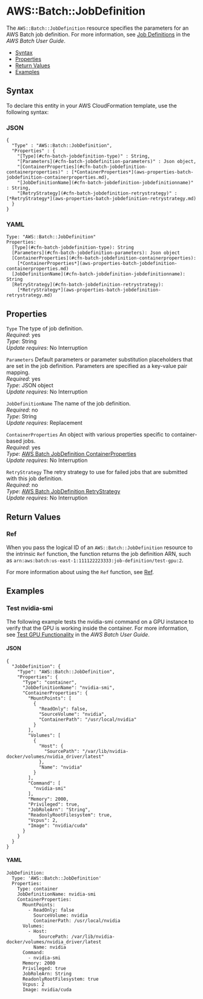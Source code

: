 # AWS::Batch::JobDefinition<a name="aws-resource-batch-jobdefinition"></a>

The `AWS::Batch::JobDefinition` resource specifies the parameters for an AWS Batch job definition\. For more information, see [Job Definitions](http://docs.aws.amazon.com/batch/latest/userguide/job_definitions.html) in the *AWS Batch User Guide*\. 


+ [Syntax](#aws-resource-batch-jobdefinition-syntax)
+ [Properties](#aws-resource-batch-jobdefinition-properties)
+ [Return Values](#aws-resource-batch-jobdefinition-returnvalues)
+ [Examples](#aws-resource-batch-jobdefinition-examples)

## Syntax<a name="aws-resource-batch-jobdefinition-syntax"></a>

To declare this entity in your AWS CloudFormation template, use the following syntax:

### JSON<a name="aws-resource-batch-jobdefinition-syntax.json"></a>

```
{
  "Type" : "AWS::Batch::JobDefinition",
  "Properties" : {
    "[Type](#cfn-batch-jobdefinition-type)" : String,
    "[Parameters](#cfn-batch-jobdefinition-parameters)" : Json object,
    "[ContainerProperties](#cfn-batch-jobdefinition-containerproperties)" : [*ContainerProperties*](aws-properties-batch-jobdefinition-containerproperties.md),
    "[JobDefinitionName](#cfn-batch-jobdefinition-jobdefinitionname)" : String,
    "[RetryStrategy](#cfn-batch-jobdefinition-retrystrategy)" : [*RetryStrategy*](aws-properties-batch-jobdefinition-retrystrategy.md)
  }
}
```

### YAML<a name="aws-resource-batch-jobdefinition-syntax.yaml"></a>

```
Type: "AWS::Batch::JobDefinition"
Properties:
  [Type](#cfn-batch-jobdefinition-type): String
  [Parameters](#cfn-batch-jobdefinition-parameters): Json object
  [ContainerProperties](#cfn-batch-jobdefinition-containerproperties): 
    [*ContainerProperties*](aws-properties-batch-jobdefinition-containerproperties.md)
  [JobDefinitionName](#cfn-batch-jobdefinition-jobdefinitionname): String
  [RetryStrategy](#cfn-batch-jobdefinition-retrystrategy): 
    [*RetryStrategy*](aws-properties-batch-jobdefinition-retrystrategy.md)
```

## Properties<a name="aws-resource-batch-jobdefinition-properties"></a>

`Type`  <a name="cfn-batch-jobdefinition-type"></a>
The type of job definition\.  
 *Required*: yes  
*Type*: String  
 *Update requires*: No Interruption 

`Parameters`  <a name="cfn-batch-jobdefinition-parameters"></a>
Default parameters or parameter substitution placeholders that are set in the job definition\. Parameters are specified as a key\-value pair mapping\.  
 *Required*: yes  
*Type*: JSON object  
 *Update requires*: No Interruption 

`JobDefinitionName`  <a name="cfn-batch-jobdefinition-jobdefinitionname"></a>
The name of the job definition\.  
 *Required*: no  
*Type*: String  
 *Update requires*: Replacement 

`ContainerProperties`  <a name="cfn-batch-jobdefinition-containerproperties"></a>
An object with various properties specific to container\-based jobs\.  
 *Required*: yes  
 *Type*: [AWS Batch JobDefinition ContainerProperties](aws-properties-batch-jobdefinition-containerproperties.md)  
 *Update requires*: No Interruption 

`RetryStrategy`  <a name="cfn-batch-jobdefinition-retrystrategy"></a>
The retry strategy to use for failed jobs that are submitted with this job definition\.  
 *Required*: no  
 *Type*: [AWS Batch JobDefinition RetryStrategy](aws-properties-batch-jobdefinition-retrystrategy.md)  
 *Update requires*: No Interruption 

## Return Values<a name="aws-resource-batch-jobdefinition-returnvalues"></a>

### Ref<a name="w3ab2c21c10d136c10b2"></a>

When you pass the logical ID of an `AWS::Batch::JobDefinition` resource to the intrinsic `Ref` function, the function returns the job definition ARN, such as `arn:aws:batch:us-east-1:111122223333:job-definition/test-gpu:2`\. 

For more information about using the `Ref` function, see [Ref](intrinsic-function-reference-ref.md)\.

## Examples<a name="aws-resource-batch-jobdefinition-examples"></a>

### Test nvidia\-smi<a name="aws-resource-batch-jobdefinition-example1"></a>

The following example tests the nvidia\-smi command on a GPU instance to verify that the GPU is working inside the container\. For more information, see [Test GPU Functionality](http://docs.aws.amazon.com/batch/latest/userguide/example-job-definitions.html#example-test-gpu) in the *AWS Batch User Guide*\.

#### JSON<a name="aws-resource-batch-jobdefinition-example1.json"></a>

```
{
  "JobDefinition": {
    "Type": "AWS::Batch::JobDefinition",
    "Properties": {
      "Type": "container",
      "JobDefinitionName": "nvidia-smi",
      "ContainerProperties": {
        "MountPoints": [
          {
            "ReadOnly": false,
            "SourceVolume": "nvidia",
            "ContainerPath": "/usr/local/nvidia"
          }
        ],
        "Volumes": [
          {
            "Host": {
              "SourcePath": "/var/lib/nvidia-docker/volumes/nvidia_driver/latest"
            },
            "Name": "nvidia"
          }
        ],
        "Command": [
          "nvidia-smi"
        ],
        "Memory": 2000,
        "Privileged": true,
        "JobRoleArn": "String",
        "ReadonlyRootFilesystem": true,
        "Vcpus": 2,
        "Image": "nvidia/cuda"
      }
    }
  }
}
```

#### YAML<a name="aws-resource-batch-jobdefinition-example1.yaml"></a>

```
JobDefinition:
  Type: 'AWS::Batch::JobDefinition'
  Properties:
    Type: container
    JobDefinitionName: nvidia-smi
    ContainerProperties:
      MountPoints:
        - ReadOnly: false
          SourceVolume: nvidia
          ContainerPath: /usr/local/nvidia
      Volumes:
        - Host:
            SourcePath: /var/lib/nvidia-docker/volumes/nvidia_driver/latest
          Name: nvidia
      Command:
        - nvidia-smi
      Memory: 2000
      Privileged: true
      JobRoleArn: String
      ReadonlyRootFilesystem: true
      Vcpus: 2
      Image: nvidia/cuda
```